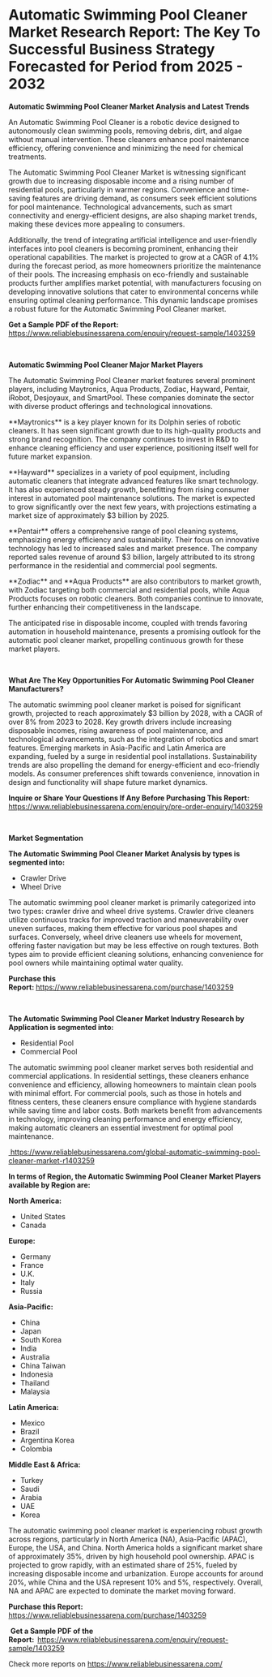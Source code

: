 <p><h1>Automatic Swimming Pool Cleaner Market Research Report: The Key To Successful Business Strategy Forecasted for Period from 2025 - 2032</h1></p><p><strong>Automatic Swimming Pool Cleaner Market Analysis and Latest Trends</strong></p>
<p><p>An Automatic Swimming Pool Cleaner is a robotic device designed to autonomously clean swimming pools, removing debris, dirt, and algae without manual intervention. These cleaners enhance pool maintenance efficiency, offering convenience and minimizing the need for chemical treatments. </p><p>The Automatic Swimming Pool Cleaner Market is witnessing significant growth due to increasing disposable income and a rising number of residential pools, particularly in warmer regions. Convenience and time-saving features are driving demand, as consumers seek efficient solutions for pool maintenance. Technological advancements, such as smart connectivity and energy-efficient designs, are also shaping market trends, making these devices more appealing to consumers.</p><p>Additionally, the trend of integrating artificial intelligence and user-friendly interfaces into pool cleaners is becoming prominent, enhancing their operational capabilities. The market is projected to grow at a CAGR of 4.1% during the forecast period, as more homeowners prioritize the maintenance of their pools. The increasing emphasis on eco-friendly and sustainable products further amplifies market potential, with manufacturers focusing on developing innovative solutions that cater to environmental concerns while ensuring optimal cleaning performance. This dynamic landscape promises a robust future for the Automatic Swimming Pool Cleaner market.</p></p>
<p><strong>Get a Sample PDF of the Report:&nbsp;</strong> <a href="https://www.reliablebusinessarena.com/enquiry/request-sample/1403259?utm_campaign=1948&utm_medium=2&utm_source=Github&utm_content=ia&utm_term=12012025&utm_id=automatic-swimming-pool-cleaner">https://www.reliablebusinessarena.com/enquiry/request-sample/1403259</a></p>
<p>&nbsp;</p>
<p><strong>Automatic Swimming Pool Cleaner Major Market Players</strong></p>
<p><p>The Automatic Swimming Pool Cleaner market features several prominent players, including Maytronics, Aqua Products, Zodiac, Hayward, Pentair, iRobot, Desjoyaux, and SmartPool. These companies dominate the sector with diverse product offerings and technological innovations.</p><p>**Maytronics** is a key player known for its Dolphin series of robotic cleaners. It has seen significant growth due to its high-quality products and strong brand recognition. The company continues to invest in R&D to enhance cleaning efficiency and user experience, positioning itself well for future market expansion.</p><p>**Hayward** specializes in a variety of pool equipment, including automatic cleaners that integrate advanced features like smart technology. It has also experienced steady growth, benefitting from rising consumer interest in automated pool maintenance solutions. The market is expected to grow significantly over the next few years, with projections estimating a market size of approximately $3 billion by 2025.</p><p>**Pentair** offers a comprehensive range of pool cleaning systems, emphasizing energy efficiency and sustainability. Their focus on innovative technology has led to increased sales and market presence. The company reported sales revenue of around $3 billion, largely attributed to its strong performance in the residential and commercial pool segments.</p><p>**Zodiac** and **Aqua Products** are also contributors to market growth, with Zodiac targeting both commercial and residential pools, while Aqua Products focuses on robotic cleaners. Both companies continue to innovate, further enhancing their competitiveness in the landscape.</p><p>The anticipated rise in disposable income, coupled with trends favoring automation in household maintenance, presents a promising outlook for the automatic pool cleaner market, propelling continuous growth for these market players.</p></p>
<p>&nbsp;</p>
<p><strong>What Are The Key Opportunities For Automatic Swimming Pool Cleaner Manufacturers?</strong></p>
<p><p>The automatic swimming pool cleaner market is poised for significant growth, projected to reach approximately $3 billion by 2028, with a CAGR of over 8% from 2023 to 2028. Key growth drivers include increasing disposable incomes, rising awareness of pool maintenance, and technological advancements, such as the integration of robotics and smart features. Emerging markets in Asia-Pacific and Latin America are expanding, fueled by a surge in residential pool installations. Sustainability trends are also propelling the demand for energy-efficient and eco-friendly models. As consumer preferences shift towards convenience, innovation in design and functionality will shape future market dynamics.</p></p>
<p><strong>Inquire or Share Your Questions If Any Before Purchasing This Report:</strong> <a href="https://www.reliablebusinessarena.com/enquiry/pre-order-enquiry/1403259?utm_campaign=1948&utm_medium=2&utm_source=Github&utm_content=ia&utm_term=12012025&utm_id=automatic-swimming-pool-cleaner">https://www.reliablebusinessarena.com/enquiry/pre-order-enquiry/1403259</a></p>
<p>&nbsp;</p>
<p><strong>Market Segmentation</strong></p>
<p><strong>The Automatic Swimming Pool Cleaner Market Analysis by types is segmented into:</strong></p>
<p><ul><li>Crawler Drive</li><li>Wheel Drive</li></ul></p>
<p><p>The automatic swimming pool cleaner market is primarily categorized into two types: crawler drive and wheel drive systems. Crawler drive cleaners utilize continuous tracks for improved traction and maneuverability over uneven surfaces, making them effective for various pool shapes and surfaces. Conversely, wheel drive cleaners use wheels for movement, offering faster navigation but may be less effective on rough textures. Both types aim to provide efficient cleaning solutions, enhancing convenience for pool owners while maintaining optimal water quality.</p></p>
<p><strong>Purchase this Report:&nbsp;</strong><a href="https://www.reliablebusinessarena.com/purchase/1403259?utm_campaign=1948&utm_medium=2&utm_source=Github&utm_content=ia&utm_term=12012025&utm_id=automatic-swimming-pool-cleaner">https://www.reliablebusinessarena.com/purchase/1403259</a></p>
<p>&nbsp;</p>
<p><strong>The Automatic Swimming Pool Cleaner Market Industry Research by Application is segmented into:</strong></p>
<p><ul><li>Residential Pool</li><li>Commercial Pool</li></ul></p>
<p><p>The automatic swimming pool cleaner market serves both residential and commercial applications. In residential settings, these cleaners enhance convenience and efficiency, allowing homeowners to maintain clean pools with minimal effort. For commercial pools, such as those in hotels and fitness centers, these cleaners ensure compliance with hygiene standards while saving time and labor costs. Both markets benefit from advancements in technology, improving cleaning performance and energy efficiency, making automatic cleaners an essential investment for optimal pool maintenance.</p></p>
<p><a href="https://www.reliablebusinessarena.com/global-automatic-swimming-pool-cleaner-market-r1403259?utm_campaign=1948&utm_medium=2&utm_source=Github&utm_content=ia&utm_term=12012025&utm_id=automatic-swimming-pool-cleaner">&nbsp;https://www.reliablebusinessarena.com/global-automatic-swimming-pool-cleaner-market-r1403259</a></p>
<p><strong>In terms of Region, the Automatic Swimming Pool Cleaner Market Players available by Region are:</strong></p>
<p>
    <p> <strong> North America: </strong>
        <ul>
            <li>United States</li>
            <li>Canada</li>
        </ul>
        </p> 
    <p> <strong> Europe: </strong>
        <ul>
            <li>Germany</li>
            <li>France</li>
            <li>U.K.</li>
            <li>Italy</li>
            <li>Russia</li>
        </ul>
        </p> 
    <p> <strong> Asia-Pacific: </strong>
        <ul>
            <li>China</li>
            <li>Japan</li>
            <li>South Korea</li>
            <li>India</li>
            <li>Australia</li>
            <li>China Taiwan</li>
            <li>Indonesia</li>
            <li>Thailand</li>
            <li>Malaysia</li>
        </ul>
        </p> 
    <p> <strong> Latin America: </strong>
        <ul>
            <li>Mexico</li>
            <li>Brazil</li>
            <li>Argentina Korea</li>
            <li>Colombia</li>
        </ul>
        </p> 
    <p> <strong> Middle East & Africa: </strong>
        <ul>
            <li>Turkey</li>
            <li>Saudi</li>
            <li>Arabia</li>
            <li>UAE</li>
            <li>Korea</li>
        </ul>
    </p>
    </p>
<p><p>The automatic swimming pool cleaner market is experiencing robust growth across regions, particularly in North America (NA), Asia-Pacific (APAC), Europe, the USA, and China. North America holds a significant market share of approximately 35%, driven by high household pool ownership. APAC is projected to grow rapidly, with an estimated share of 25%, fueled by increasing disposable income and urbanization. Europe accounts for around 20%, while China and the USA represent 10% and 5%, respectively. Overall, NA and APAC are expected to dominate the market moving forward.</p></p>
<p><strong>Purchase this Report: </strong><a href="https://www.reliablebusinessarena.com/purchase/1403259?utm_campaign=1948&utm_medium=2&utm_source=Github&utm_content=ia&utm_term=12012025&utm_id=automatic-swimming-pool-cleaner">https://www.reliablebusinessarena.com/purchase/1403259</a></p>
<p>&nbsp;<strong>Get a Sample PDF of the Report:&nbsp;&nbsp;</strong><a href="https://www.reliablebusinessarena.com/enquiry/request-sample/1403259?utm_campaign=1948&utm_medium=2&utm_source=Github&utm_content=ia&utm_term=12012025&utm_id=automatic-swimming-pool-cleaner">https://www.reliablebusinessarena.com/enquiry/request-sample/1403259</a></p>
<p><strong></strong></p>
<p>Check more reports on <a href="https://www.reliablebusinessarena.com/?utm_campaign=1948&utm_medium=2&utm_source=Github&utm_content=ia&utm_term=12012025&utm_id=automatic-swimming-pool-cleaner">https://www.reliablebusinessarena.com/</a></p>